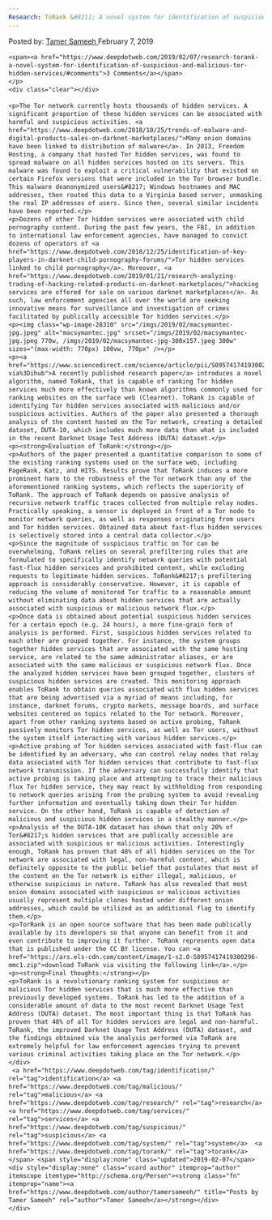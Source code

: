 ```yaml
---
Research: ToRank &#8211; A novel system for identification of suspicious and malicious Tor hidden services
---
```

<article class="post-listing post-28308 post type-post status-publish format-standard has-post-thumbnail hentry  tag-identification tag-malicious tag-research tag-services tag-suspicious tag-system  ank">
    <div class="post-inner">
        <span>Posted by: <a href="https://www.deepdotweb.com/author/tamersameeh/" title="">Tamer Sameeh </a></span>
    <span>February 7, 2019</span>
    
    <span><a href="https://www.deepdotweb.com/2019/02/07/research-torank-a-novel-system-for-identification-of-suspicious-and-malicious-tor-hidden-services/#comments">3 Comments</a></span>
    </p>
    <div class="clear"></div>
    
    <p>The Tor network currently hosts thousands of hidden services. A significant proportion of these hidden services can be associated with harmful and suspicious activities. <a href="https://www.deepdotweb.com/2018/10/25/trends-of-malware-and-digital-products-sales-on-darknet-marketplaces/">Many onion domains have been linked to distribution of malware</a>. In 2013, Freedom Hosting, a company that hosted Tor hidden services, was found to spread malware on all hidden services hosted on its servers. This malware was found to exploit a critical vulnerability that existed on certain Firefox versions that were included in the Tor browser bundle. This malware deanonymized users&#8217; Windows hostnames and MAC addresses, then routed this data to a Virginia based server, unmasking the real IP addresses of users. Since then, several similar incidents have been reported.</p>
    <p>Dozens of other Tor hidden services were associated with child pornography content. During the past few years, the FBI, in addition to international law enforcement agencies, have managed to convict dozens of operators of <a href="https://www.deepdotweb.com/2018/12/25/identification-of-key-players-in-darknet-child-pornography-forums/">Tor hidden services linked to child pornography</a>. Moreover, <a href="https://www.deepdotweb.com/2019/01/21/research-analyzing-trading-of-hacking-related-products-on-darknet-marketplaces/">hacking services are offered for sale on various darknet marketplaces</a>. As such, law enforcement agencies all over the world are seeking innovative means for surveillance and investigation of crimes facilitated by publically accessible Tor hidden services.</p>
    <p><img class="wp-image-28310" src="/imgs/2019/02/macsymantec-jpg.jpeg" alt="macsymantec.jpg" srcset="/imgs/2019/02/macsymantec-jpg.jpeg 770w, /imgs/2019/02/macsymantec-jpg-300x157.jpeg 300w" sizes="(max-width: 770px) 100vw, 770px" /></p>
    <p><a href="https://www.sciencedirect.com/science/article/pii/S0957417419300296?via%3Dihub">A recently published research paper</a> introduces a novel algorithm, named ToRank, that is capable of ranking Tor hidden services much more effectively than known algorithms commonly used for ranking websites on the surface web (Clearnet). ToRank is capable of identifying Tor hidden services associated with malicious and/or suspicious activities. Authors of the paper also presented a thorough analysis of the content hosted on the Tor network, creating a detailed dataset, DUTA-10, which includes much more data than what is included in the recent Darknet Usage Test Address (DUTA) dataset.</p>
    <p><strong>Evaluation of ToRank:</strong></p>
    <p>Authors of the paper presented a quantitative comparison to some of the existing ranking systems used on the surface web, including PageRank, Katz, and HITS. Results prove that ToRank induces a more prominent harm to the robustness of the Tor network than any of the aforementioned ranking systems, which reflects the superiority of ToRank. The approach of ToRank depends on passive analysis of recursive network traffic traces collected from multiple relay nodes. Practically speaking, a sensor is deployed in front of a Tor node to monitor network queries, as well as responses originating from users and Tor hidden services. Obtained data about fast-flux hidden services is selectively stored into a central data collector.</p>
    <p>Since the magnitude of suspicious traffic on Tor can be overwhelming, ToRank relies on several prefiltering rules that are formulated to specifically identify network queries with potential fast-flux hidden services and prohibited content, while excluding requests to legitimate hidden services. ToRank&#8217;s prefiltering approach is considerably conservative. However, it is capable of reducing the volume of monitored Tor traffic to a reasonable amount without eliminating data about hidden services that are actually associated with suspicious or malicious network flux.</p>
    <p>Once data is obtained about potential suspicious hidden services for a certain epoch (e.g. 24 hours), a more fine-grain form of analysis is performed. First, suspicious hidden services related to each other are grouped together. For instance, the system groups together hidden services that are associated with the same hosting service, are related to the same administrator aliases, or are associated with the same malicious or suspicious network flux. Once the analyzed hidden services have been grouped together, clusters of suspicious hidden services are created. This monitoring approach enables ToRank to obtain queries associated with flux hidden services that are being advertised via a myriad of means including, for instance, darknet forums, crypto markets, message boards, and surface websites centered on topics related to the Tor network. Moreover, apart from other ranking systems based on active probing, ToRank passively monitors Tor hidden services, as well as Tor users, without the system itself interacting with various hidden services.</p>
    <p>Active probing of Tor hidden services associated with fast-flux can be identified by an adversary, who can control relay nodes that relay data associated with Tor hidden services that contribute to fast-flux network transmission. If the adversary can successfully identify that active probing is taking place and attempting to trace their malicious flux Tor hidden service, they may react by withholding from responding to network queries arising from the probing system to avoid revealing further information and eventually taking down their Tor hidden service. On the other hand, ToRank is capable of detection of malicious and suspicious hidden services in a stealthy manner.</p>
    <p>Analysis of the DUTA-10K dataset has shown that only 20% of Tor&#8217;s hidden services that are publically accessible are associated with suspicious or malicious activities. Interestingly enough, ToRank has proven that 48% of all hidden services on the Tor network are associated with legal, non-harmful content, which is definitely opposite to the public belief that postulates that most of the content on the Tor network is either illegal, malicious, or otherwise suspicious in nature. ToRank has also revealed that most onion domains associated with suspicious or malicious activities usually represent multiple clones hosted under different onion addresses, which could be utilized as an additional flag to identify them.</p>
    <p>TorRank is an open source software that has been made publically available by its developers so that anyone can benefit from it and even contribute to improving it further. ToRank represents open data that is published under the CC BY license. You can <a href="https://ars.els-cdn.com/content/image/1-s2.0-S0957417419300296-mmc1.zip">download ToRank via visiting the following link</a>.</p>
    <p><strong>Final thoughts:</strong></p>
    <p>ToRank is a revolutionary ranking system for suspicious or malicious Tor hidden services that is much more effective than previously developed systems. ToRank has led to the addition of a considerable amount of data to the most recent Darknet Usage Test Address (DUTA) dataset. The most important thing is that ToRank has proven that 48% of all Tor hidden services are legal and non-harmful. ToRank, the improved Darknet Usage Test Address (DUTA) dataset, and the findings obtained via the analysis performed via ToRank are extremely helpful for law enforcement agencies trying to prevent various criminal activities taking place on the Tor network.</p>
    </div>
     <a href="https://www.deepdotweb.com/tag/identification/" rel="tag">identification</a> <a href="https://www.deepdotweb.com/tag/malicious/" rel="tag">malicious</a> <a href="https://www.deepdotweb.com/tag/research/" rel="tag">research</a> <a href="https://www.deepdotweb.com/tag/services/" rel="tag">services</a> <a href="https://www.deepdotweb.com/tag/suspicious/" rel="tag">suspicious</a> <a href="https://www.deepdotweb.com/tag/system/" rel="tag">system</a>  <a href="https://www.deepdotweb.com/tag/torank/" rel="tag">torank</a></span> <span style="display:none" class="updated">2019-02-07</span>
    <div style="display:none" class="vcard author" itemprop="author" itemscope itemtype="http://schema.org/Person"><strong class="fn" itemprop="name"><a href="https://www.deepdotweb.com/author/tamersameeh/" title="Posts by Tamer Sameeh" rel="author">Tamer Sameeh</a></strong></div>
    </div>
</article>

